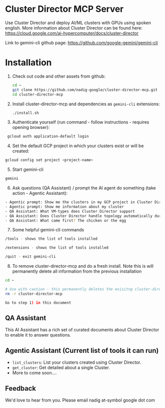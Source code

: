 # Cluster Director MCP Server

Use Cluster Director and deploy AI/ML clusters with GPUs using spoken english. More information about Cluster Director can be found here: https://cloud.google.com/ai-hypercomputer/docs/cluster-director

Link to gemini-cli github page: https://github.com/google-gemini/gemini-cli

# Installation

1.  Check out code and other assets from github:
    ```sh
    cd ~
    git clone https://github.com/nadig-google/cluster-director-mcp.git
    cd cluster-director-mcp
    ```

2.  Install cluster-director-mcp and dependencies as `gemini-cli` extensions:
    ```sh
    ./install.sh
    ```   

3. Authenticate yourself (run command - follow instructions - requires opening browser):
  ```sh
   gcloud auth application-default login
  ```
  
4. Set the default GCP project in which your clusters exist or will be created:
  ```sh
  gcloud config set project <project-name>
  ```

5. Start gemini-cli
  ```sh
  gemini
  ```

6. Ask questions (QA Assistant) / prompt the AI agent do something (take action - Agentic Assistant):
  ```sh
  - Agentic prompt: Show me the clusters in my GCP project in Cluster Director
  - Agentic prompt: Show me information about my cluster
  - QA Assistant: What VM-types does Cluster Director support
  - QA Assistant: Does Cluster Director handle topology automatically during cluster creation
  - QA Assistant: What came first? The chicken or the egg
  ```

7. Some helpful gemini-cli commands
  ```sh
  /tools - shows the list of tools installed
  ```

  ```sh
  /extensions - shows the list of tools installed
  ```

  ```sh
  /quit - exit gemini-cli
  ```

8. To remove cluster-director-mcp and do a fresh install. Note this is will permanently delete all information from the previous installation
  ```sh
  cd ~
  ```

  ```sh
  # Use with caution - this permanently deletes the exisitng cluster-director-mcp folder
  rm -r cluster-director-mcp
  ```

  ```sh
  Go to step 1) in this document
  ```

## QA Assistant

This AI Assistant has a rich set of curated documents about Cluster Director to enable it to answer questions.

## Agentic Assistant (Current list of tools it can run)

- `list_clusters`: List your clusters created using Cluster Director.
- `get_cluster`: Get detailed about a single Cluster.
- More to come soon....

## Feedback
We'd love to hear from you. Please email nadig at-symbol google dot com 



